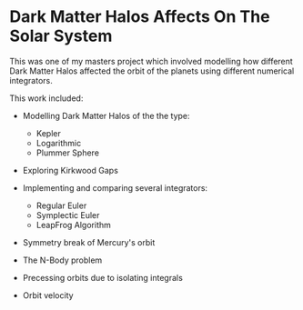 # Dark Matter Halos Affects On The Solar System

This was one of my masters project which involved modelling how different Dark Matter Halos affected the orbit of the planets using different numerical integrators.

This work included:

- Modelling Dark Matter Halos of the the type:
  - Kepler
  - Logarithmic
  - Plummer Sphere

- Exploring Kirkwood Gaps

- Implementing and comparing several integrators:
  - Regular Euler
  - Symplectic Euler
  - LeapFrog Algorithm

- Symmetry break of Mercury's orbit

- The N-Body problem

- Precessing orbits due to isolating integrals

- Orbit velocity
